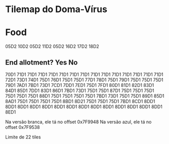 # Tilemap do Doma-Vírus

# Food

05D2 10D2 05D2 11D2
05D2 16D2 17D2 18D2

## End allotment? Yes No

70D1 71D1 71D1 71D1 71D1 71D1 71D1 71D1 71D1 71D1 71D1 71D1 71D1 71D1 71D1 72D1
73D1 74D1 75D1 76D1 75D1 75D1 77D1 78D1 75D1 79D1 75D1 75D1 75D1 79D1 7AD1 7BD1
73D1 7CD1 7DD1 7ED1 75D1 7FD1 80D1 81D1 82D1 83D1 84D1 85D1 7DD1 83D1 86D1 7BD1
73D1 75D1 75D1 87D1 75D1 75D1 75D1 75D1 75D1 75D1 88D1 75D1 75D1 75D1 75D1 7BD1
73D1 75D1 75D1 89D1 85D1 8AD1 75D1 75D1 75D1 75D1 8BD1 8D21 75D1 75D1 75D1 7BD1
8CD1 8DD1 8DD1 8DD1 8DD1 8DD1 8DD1 8DD1 8DD1 8DD1 8DD1 8DD1 8DD1 8DD1 8DD1 8ED1

Na versão branca, ele tá no offset 0x7F9948
Na versão azul, ele tá no offset 0x7F9538

Limite de 22 tiles